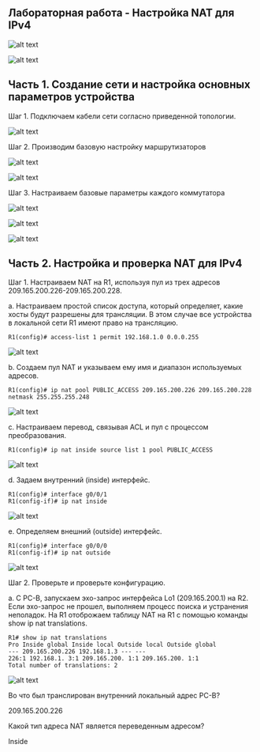 
## Лабораторная работа - Настройка NAT для IPv4

![alt text](https://github.com/Eliminir/OTUSLABS/blob/Labs/LAB12/1.JPG)

![alt text](https://github.com/Eliminir/OTUSLABS/blob/Labs/LAB12/2.JPG)



## Часть 1. Создание сети и настройка основных параметров устройства

Шаг 1. Подключаем кабели сети согласно приведенной топологии.

![alt text](https://github.com/Eliminir/OTUSLABS/blob/Labs/LAB12/3.JPG)

Шаг 2. Производим базовую настройку маршрутизаторов

![alt text](https://github.com/Eliminir/OTUSLABS/blob/Labs/LAB12/4.JPG)

![alt text](https://github.com/Eliminir/OTUSLABS/blob/Labs/LAB12/5.JPG)


Шаг 3. Настраиваем базовые параметры каждого коммутатора

![alt text](https://github.com/Eliminir/OTUSLABS/blob/Labs/LAB12/6.JPG)

![alt text](https://github.com/Eliminir/OTUSLABS/blob/Labs/LAB12/7.JPG)

![alt text](https://github.com/Eliminir/OTUSLABS/blob/Labs/LAB12/8.JPG)


## Часть 2. Настройка и проверка NAT для IPv4

Шаг 1. Настраиваем NAT на R1, используя пул из трех адресов 209.165.200.226-209.165.200.228.

a.	Настраиваем простой список доступа, который определяет, какие хосты будут разрешены для трансляции. В этом случае все устройства в локальной сети R1 имеют право на трансляцию.

    R1(config)# access-list 1 permit 192.168.1.0 0.0.0.255 

![alt text](https://github.com/Eliminir/OTUSLABS/blob/Labs/LAB12/9.JPG)

b.	Создаем пул NAT и указываем ему имя и диапазон используемых адресов.

    R1(config)# ip nat pool PUBLIC_ACCESS 209.165.200.226 209.165.200.228 netmask 255.255.255.248 

![alt text](https://github.com/Eliminir/OTUSLABS/blob/Labs/LAB12/10.JPG)

c.	Настраиваем перевод, связывая ACL и пул с процессом преобразования.

    R1(config)# ip nat inside source list 1 pool PUBLIC_ACCESS 

![alt text](https://github.com/Eliminir/OTUSLABS/blob/Labs/LAB12/11.JPG)

d.	Задаем внутренний (inside) интерфейс.

    R1(config)# interface g0/0/1
    R1(config-if)# ip nat inside

![alt text](https://github.com/Eliminir/OTUSLABS/blob/Labs/LAB12/12.JPG)

e.	Определяем внешний (outside) интерфейс.
        
    R1(config)# interface g0/0/0
    R1(config-if)# ip nat outside

![alt text](https://github.com/Eliminir/OTUSLABS/blob/Labs/LAB12/13.JPG)

Шаг 2. Проверьте и проверьте конфигурацию. 

a.	С PC-B,  запускаем эхо-запрос интерфейса Lo1 (209.165.200.1) на R2. Если эхо-запрос не прошел, выполняем процесс поиска и устранения неполадок. На R1 отоброжаем таблицу NAT на R1 с помощью команды show ip nat translations.

    R1# show ip nat translations
    Pro Inside global Inside local Outside local Outside global
    --- 209.165.200.226 192.168.1.3 --- --- 
    226:1 192.168.1. 3:1 209.165.200. 1:1 209.165.200. 1:1 
    Total number of translations: 2

![alt text](https://github.com/Eliminir/OTUSLABS/blob/Labs/LAB12/14.JPG)


Во что был транслирован внутренний локальный адрес PC-B? 

209.165.200.226

Какой тип адреса NAT является переведенным адресом?

Inside



